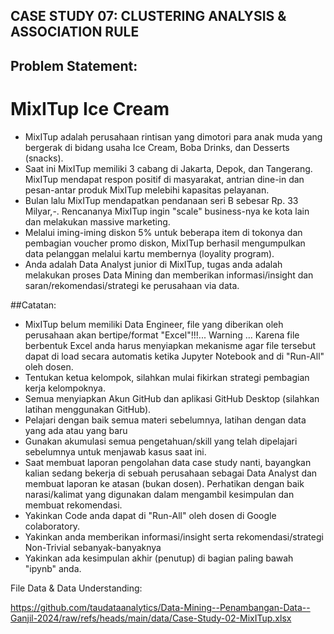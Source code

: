
## **CASE STUDY 07: CLUSTERING ANALYSIS & ASSOCIATION RULE**

## Problem Statement:

# MixITup Ice Cream

- MixITup adalah perusahaan rintisan yang dimotori para anak muda yang bergerak di bidang usaha Ice Cream, Boba Drinks, dan Desserts (snacks).
- Saat ini MixITup memiliki 3 cabang di Jakarta, Depok, dan Tangerang. MixITup mendapat respon positif di masyarakat, antrian dine-in dan pesan-antar produk MixITup melebihi kapasitas pelayanan.
- Bulan lalu MixITup mendapatkan pendanaan seri B sebesar Rp. 33 Milyar,-. Rencananya MixITup ingin "scale" business-nya ke kota lain dan melakukan massive marketing.
- Melalui iming-iming diskon 5% untuk beberapa item di tokonya dan pembagian voucher promo diskon, MixITup berhasil mengumpulkan data pelanggan melalui kartu membernya (loyality program).
- Anda adalah Data Analyst junior di MixITup, tugas anda adalah melakukan proses Data Mining dan memberikan informasi/insight dan saran/rekomendasi/strategi ke perusahaan via data.

##Catatan:

- MixITup belum memiliki Data Engineer, file yang diberikan oleh perusahaan akan bertipe/format "Excel"!!!... Warning … Karena file berbentuk Excel anda harus menyiapkan mekanisme agar file tersebut dapat di load secara automatis ketika Jupyter Notebook and di "Run-All" oleh dosen.
- Tentukan ketua kelompok, silahkan mulai fikirkan strategi pembagian kerja kelompoknya.
- Semua menyiapkan Akun GitHub dan aplikasi GitHub Desktop (silahkan latihan menggunakan GitHub).
- Pelajari dengan baik semua materi sebelumnya, latihan dengan data yang ada atau yang baru
- Gunakan akumulasi semua pengetahuan/skill yang telah dipelajari sebelumnya untuk menjawab kasus saat ini.
- Saat membuat laporan pengolahan data case study nanti, bayangkan kalian sedang bekerja di sebuah perusahaan sebagai Data Analyst dan membuat laporan ke atasan (bukan dosen). Perhatikan dengan baik narasi/kalimat yang digunakan dalam mengambil kesimpulan dan membuat rekomendasi.
- Yakinkan Code anda dapat di "Run-All" oleh dosen di Google colaboratory.
- Yakinkan anda memberikan informasi/insight serta rekomendasi/strategi Non-Trivial sebanyak-banyaknya
- Yakinkan ada kesimpulan akhir (penutup) di bagian paling bawah "ipynb" anda.
 

 File Data & Data Understanding:

https://github.com/taudataanalytics/Data-Mining--Penambangan-Data--Ganjil-2024/raw/refs/heads/main/data/Case-Study-02-MixITup.xlsx  
